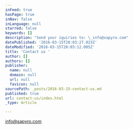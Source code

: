 ```yaml
---
inFeed: true
hasPage: true
inNav: false
inLanguage: null
starred: false
keywords: []
description: "Send your iquiries to: \_info@sapyro.com"
datePublished: '2016-03-15T20:03:27.023Z'
dateModified: '2016-03-15T20:03:12.005Z'
title: 'Contact us '
author: []
authors: []
publisher:
  name: null
  domain: null
  url: null
  favicon: null
sourcePath: _posts/2016-03-15-contact-us.md
published: true
url: contact-us/index.html
_type: Article

---
```

info@sapyro.com